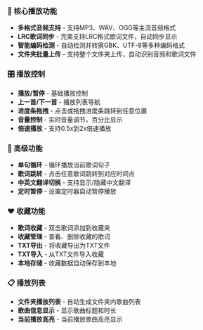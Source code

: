 
### 🎵 核心播放功能
- **多格式音频支持** - 支持MP3、WAV、OGG等主流音频格式
- **LRC歌词同步** - 完美支持LRC格式歌词文件，自动同步显示
- **智能编码检测** - 自动检测并转换GBK、UTF-8等多种编码格式
- **文件夹批量上传** - 支持整个文件夹上传，自动识别音频和歌词文件

### 🎛️ 播放控制
- **播放/暂停** - 基础播放控制
- **上一首/下一首** - 播放列表导航
- **进度条拖拽** - 点击或拖拽进度条跳转到任意位置
- **音量控制** - 实时音量调节，百分比显示
- **倍速播放** - 支持0.5x到2x倍速播放

### 🔄 高级功能
- **单句循环** - 循环播放当前歌词句子
- **歌词跳转** - 点击任意歌词跳转到对应时间点
- **中英文翻译切换** - 支持显示/隐藏中文翻译
- **定时暂停** - 设置定时器自动暂停播放

### ❤️ 收藏功能
- **歌词收藏** - 双击歌词添加到收藏夹
- **收藏管理** - 查看、删除收藏的歌词
- **TXT导出** - 将收藏导出为TXT文件
- **TXT导入** - 从TXT文件导入收藏
- **本地存储** - 收藏数据自动保存到本地

### 📋 播放列表
- **文件夹播放列表** - 自动生成文件夹内歌曲列表
- **歌曲信息显示** - 显示歌曲标题和时长
- **当前播放高亮** - 当前播放歌曲高亮显示
